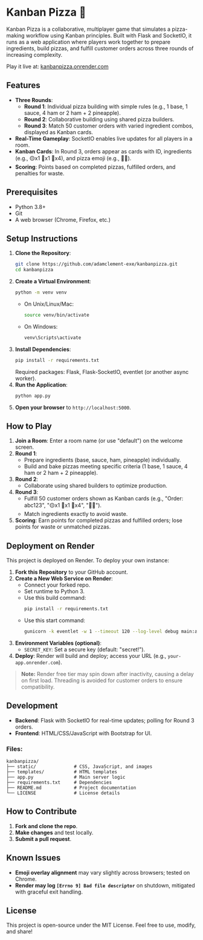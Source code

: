 # Kanban Pizza 🍕

Kanban Pizza is a collaborative, multiplayer game that simulates a pizza-making workflow using Kanban principles. Built with Flask and SocketIO, it runs as a web application where players work together to prepare ingredients, build pizzas, and fulfill customer orders across three rounds of increasing complexity.

Play it live at: [kanbanpizza.onrender.com](https://kanbanpizza.onrender.com)

## Features
- **Three Rounds**:
  - **Round 1**: Individual pizza building with simple rules (e.g., 1 base, 1 sauce, 4 ham or 2 ham + 2 pineapple).
  - **Round 2**: Collaborative building using shared pizza builders.
  - **Round 3**: Match 50 customer orders with varied ingredient combos, displayed as Kanban cards.
- **Real-Time Gameplay**: SocketIO enables live updates for all players in a room.
- **Kanban Cards**: In Round 3, orders appear as cards with ID, ingredients (e.g., 🟡x1 🔴x1 🥓x4), and pizza emoji (e.g., 🍕🥓).
- **Scoring**: Points based on completed pizzas, fulfilled orders, and penalties for waste.

## Prerequisites
- Python 3.8+
- Git
- A web browser (Chrome, Firefox, etc.)

## Setup Instructions
1. **Clone the Repository**:
   ```bash
   git clone https://github.com/adamclement-exe/kanbanpizza.git
   cd kanbanpizza
   ```
2. **Create a Virtual Environment**:
   ```bash
   python -m venv venv
   ```
   - On Unix/Linux/Mac:
     ```bash
     source venv/bin/activate
     ```
   - On Windows:
     ```bash
     venv\Scripts\activate
     ```
3. **Install Dependencies**:
   ```bash
   pip install -r requirements.txt
   ```
   Required packages: Flask, Flask-SocketIO, eventlet (or another async worker).
4. **Run the Application**:
   ```bash
   python app.py
   ```
5. **Open your browser** to `http://localhost:5000`.

## How to Play
1. **Join a Room**: Enter a room name (or use "default") on the welcome screen.
2. **Round 1**:
   - Prepare ingredients (base, sauce, ham, pineapple) individually.
   - Build and bake pizzas meeting specific criteria (1 base, 1 sauce, 4 ham or 2 ham + 2 pineapple).
3. **Round 2**:
   - Collaborate using shared builders to optimize production.
4. **Round 3**:
   - Fulfill 50 customer orders shown as Kanban cards (e.g., "Order: abc123", "🟡x1 🔴x1 🥓x4", "🍕🥓").
   - Match ingredients exactly to avoid waste.
5. **Scoring**: Earn points for completed pizzas and fulfilled orders; lose points for waste or unmatched pizzas.

## Deployment on Render
This project is deployed on Render. To deploy your own instance:

1. **Fork this Repository** to your GitHub account.
2. **Create a New Web Service on Render**:
   - Connect your forked repo.
   - Set runtime to Python 3.
   - Use this build command:
     ```bash
     pip install -r requirements.txt
     ```
   - Use this start command:
     ```bash
     gunicorn -k eventlet -w 1 --timeout 120 --log-level debug main:app
     ```
3. **Environment Variables (optional)**:
   - `SECRET_KEY`: Set a secure key (default: "secret!").
4. **Deploy**: Render will build and deploy; access your URL (e.g., `your-app.onrender.com`).

> **Note:** Render free tier may spin down after inactivity, causing a delay on first load. Threading is avoided for customer orders to ensure compatibility.

## Development
- **Backend**: Flask with SocketIO for real-time updates; polling for Round 3 orders.
- **Frontend**: HTML/CSS/JavaScript with Bootstrap for UI.

### Files:
```
kanbanpizza/
├── static/              # CSS, JavaScript, and images
├── templates/           # HTML templates
├── app.py               # Main server logic
├── requirements.txt     # Dependencies
├── README.md            # Project documentation
└── LICENSE              # License details
```

## How to Contribute
1. **Fork and clone the repo**.
2. **Make changes** and test locally.
3. **Submit a pull request**.

## Known Issues
- **Emoji overlay alignment** may vary slightly across browsers; tested on Chrome.
- **Render may log `[Errno 9] Bad file descriptor`** on shutdown, mitigated with graceful exit handling.

## License
This project is open-source under the MIT License. Feel free to use, modify, and share!



